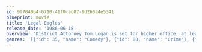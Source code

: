 ```yaml
---
id: 9f7040b4-0710-41f0-ac07-9d260a4e5341
blueprint: movie
title: 'Legal Eagles'
release_date: '1986-06-18'
overview: "District Attorney Tom Logan is set for higher office, at least until he becomes involved with defence lawyer Laura Kelly and her unpredictable client Chelsea Deardon. It seems the least of Chelsea's crimes is the theft of a very valuable painting, but as the women persuade Logan to investigate further and to cut some official corners, a much more sinister scenario starts to emerge."
genres: '[{"id": 35, "name": "Comedy"}, {"id": 80, "name": "Crime"}, {"id": 18, "name": "Drama"}, {"id": 10749, "name": "Romance"}, {"id": 53, "name": "Thriller"}]'
---
```

